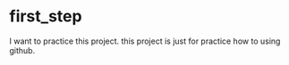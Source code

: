 # first_step
I want to practice this  project.
this project is just for practice how to using github.
